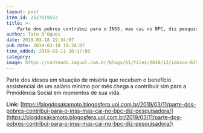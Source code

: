 ```yaml
---
layout: post
item_id: 2527619522
title: >-
    Parte dos pobres contribui para o INSS, mas cai no BPC, diz pesquisadora
author: Tatu D'Oquei
date: 2019-03-18 19:34:07
pub_date: 2019-03-18 19:34:07
time_added: 2019-03-11 10:17:00
category: 
image: https://conteudo.imguol.com.br/blogs/61/files/2018/12/idosoo-615x300.jpeg
---
```


Parte dos idosos em situação de miséria que recebem o benefício assistencial de um salário mínimo por mês chega a contribuir sim para a Previdência Social em momentos de sua vida.

**Link:** [https://blogdosakamoto.blogosfera.uol.com.br/2019/03/11/parte-dos-pobres-contribui-para-o-inss-mas-cai-no-bpc-diz-pesquisadora/](https://blogdosakamoto.blogosfera.uol.com.br/2019/03/11/parte-dos-pobres-contribui-para-o-inss-mas-cai-no-bpc-diz-pesquisadora/)

